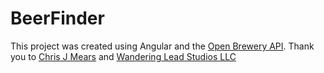 # BeerFinder

This project was created using Angular and the [Open Brewery API](https://www.openbrewerydb.org/). Thank you to [Chris J Mears](https://chrisjmears.com/) and [Wandering Lead Studios LLC](https://wanderingleafstudios.com/)

